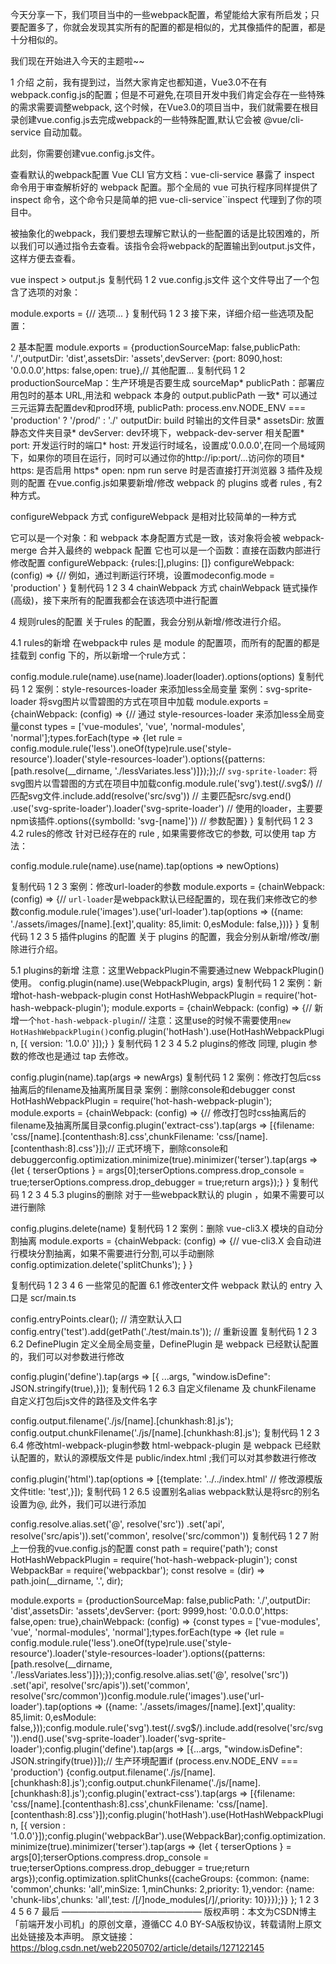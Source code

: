 今天分享一下，我们项目当中的一些webpack配置，希望能给大家有所启发；只要配置多了，你就会发现其实所有的配置的都是相似的，尤其像插件的配置，都是十分相似的。

我们现在开始进入今天的主题啦~~

1 介绍
之前，我有提到过，当然大家肯定也都知道，Vue3.0不在有webpack.config.js的配置；但是不可避免,在项目开发中我们肯定会存在一些特殊的需求需要调整webpack, 这个时候，在Vue3.0的项目当中，我们就需要在根目录创建vue.config.js去完成webpack的一些特殊配置,默认它会被 @vue/cli-service 自动加载。

此刻，你需要创建vue.config.js文件。

查看默认的webpack配置
Vue CLI 官方文档：vue-cli-service 暴露了 inspect 命令用于审查解析好的 webpack 配置。那个全局的 vue 可执行程序同样提供了 inspect 命令，这个命令只是简单的把 vue-cli-service``inspect 代理到了你的项目中。

被抽象化的webpack，我们要想去理解它默认的一些配置的话是比较困难的，所以我们可以通过指令去查看。该指令会将webpack的配置输出到output.js文件，这样方便去查看。

vue inspect > output.js
复制代码 
1
2
vue.config.js文件
这个文件导出了一个包含了选项的对象：

module.exports = {// 选项...
}
复制代码 
1
2
3
接下来，详细介绍一些选项及配置：

2 基本配置
module.exports = {productionSourceMap: false,publicPath: './',outputDir: 'dist',assetsDir: 'assets',devServer: {port: 8090,host: '0.0.0.0',https: false,open: true},// 其他配置...
复制代码 
1
2
productionSourceMap：生产环境是否要生成 sourceMap* publicPath：部署应用包时的基本 URL,用法和 webpack 本身的 output.publicPath 一致* 可以通过三元运算去配置dev和prod环境, publicPath: process.env.NODE_ENV === 'production' ? '/prod/' : './'
outputDir: build 时输出的文件目录* assetsDir: 放置静态文件夹目录* devServer: dev环境下，webpack-dev-server 相关配置* port: 开发运行时的端口* host: 开发运行时域名，设置成'0.0.0.0',在同一个局域网下，如果你的项目在运行，同时可以通过你的http://ip:port/...访问你的项目* https: 是否启用 https* open: npm run serve 时是否直接打开浏览器
3 插件及规则的配置
在vue.config.js如果要新增/修改 webpack 的 plugins 或者 rules , 有2种方式。

configureWebpack 方式
configureWebpack 是相对比较简单的一种方式

它可以是一个对象：和 webpack 本身配置方式是一致，该对象将会被 webpack-merge 合并入最终的 webpack 配置
它也可以是一个函数：直接在函数内部进行修改配置
configureWebpack: {rules:[],plugins: []}
configureWebpack: (config) => {// 例如，通过判断运行环境，设置modeconfig.mode = 'production'
} 
复制代码 
1
2
3
4
chainWebpack 方式
chainWebpack 链式操作 (高级)，接下来所有的配置我都会在该选项中进行配置

4 规则rules的配置
关于rules 的配置，我会分别从新增/修改进行介绍。

4.1 rules的新增
在webpack中 rules 是 module 的配置项，而所有的配置的都是挂载到 config 下的，所以新增一个rule方式：

config.module.rule(name).use(name).loader(loader).options(options)
复制代码 
1
2
案例：style-resources-loader 来添加less全局变量
案例：svg-sprite-loader 将svg图片以雪碧图的方式在项目中加载
module.exports = {chainWebpack: (config) => {// 通过 style-resources-loader 来添加less全局变量const types = ['vue-modules', 'vue', 'normal-modules', 'normal'];types.forEach(type => {let rule = config.module.rule('less').oneOf(type)rule.use('style-resource').loader('style-resources-loader').options({patterns: [path.resolve(__dirname, './lessVariates.less')]});});// `svg-sprite-loader`: 将svg图片以雪碧图的方式在项目中加载config.module.rule('svg').test(/.svg$/) // 匹配svg文件.include.add(resolve('src/svg')) // 主要匹配src/svg.end() .use('svg-sprite-loader').loader('svg-sprite-loader') // 使用的loader，主要要npm该插件.options({symbolId: 'svg-[name]'}) // 参数配置}
}
复制代码 
1
2
3
4.2 rules的修改
针对已经存在的 rule , 如果需要修改它的参数, 可以使用 tap 方法：

config.module.rule(name).use(name).tap(options => newOptions)

复制代码 
1
2
3
案例：修改url-loader的参数
module.exports = {chainWebpack: (config) => {// `url-loader`是webpack默认已经配置的，现在我们来修改它的参数config.module.rule('images').use('url-loader').tap(options => ({name: './assets/images/[name].[ext]',quality: 85,limit: 0,esModule: false,}))}
}
复制代码 
1
2
3
5 插件plugins 的配置
关于 plugins 的配置，我会分别从新增/修改/删除进行介绍。

5.1 plugins的新增
注意：这里WebpackPlugin不需要通过new WebpackPlugin()使用。
config.plugin(name).use(WebpackPlugin, args)
复制代码 
1
2
案例：新增hot-hash-webpack-plugin
const HotHashWebpackPlugin = require('hot-hash-webpack-plugin');
module.exports = {chainWebpack: (config) => {// 新增一个`hot-hash-webpack-plugin`// 注意：这里use的时候不需要使用`new HotHashWebpackPlugin()`config.plugin('hotHash').use(HotHashWebpackPlugin, [{ version: '1.0.0' }]);}
}
复制代码 
1
2
3
4
5.2 plugins的修改
同理, plugin 参数的修改也是通过 tap 去修改。

config.plugin(name).tap(args => newArgs)
复制代码 
1
2
案例：修改打包后css抽离后的filename及抽离所属目录
案例：删除console和debugger
const HotHashWebpackPlugin = require('hot-hash-webpack-plugin');
module.exports = {chainWebpack: (config) => {// 修改打包时css抽离后的filename及抽离所属目录config.plugin('extract-css').tap(args => [{filename: 'css/[name].[contenthash:8].css',chunkFilename: 'css/[name].[contenthash:8].css'}]);// 正式环境下，删除console和debuggerconfig.optimization.minimize(true).minimizer('terser').tap(args => {let { terserOptions } = args[0];terserOptions.compress.drop_console = true;terserOptions.compress.drop_debugger = true;return args});}
}
复制代码 
1
2
3
4
5.3 plugins的删除
对于一些webpack默认的 plugin ，如果不需要可以进行删除

config.plugins.delete(name)
复制代码 
1
2
案例：删除 vue-cli3.X 模块的自动分割抽离
module.exports = {chainWebpack: (config) => {// vue-cli3.X 会自动进行模块分割抽离，如果不需要进行分割,可以手动删除config.optimization.delete('splitChunks'); }
}

复制代码 
1
2
3
4
6 一些常见的配置
6.1 修改enter文件
webpack 默认的 entry 入口是 scr/main.ts

config.entryPoints.clear(); // 清空默认入口
config.entry('test').add(getPath('./test/main.ts')); // 重新设置
复制代码 
1
2
3
6.2 DefinePlugin
定义全局全局变量，DefinePlugin 是 webpack 已经默认配置的，我们可以对参数进行修改

config.plugin('define').tap(args => [{ ...args, "window.isDefine": JSON.stringify(true),}]);
复制代码 
1
2
6.3 自定义filename 及 chunkFilename
自定义打包后js文件的路径及文件名字

config.output.filename('./js/[name].[chunkhash:8].js');
config.output.chunkFilename('./js/[name].[chunkhash:8].js');
复制代码 
1
2
3
6.4 修改html-webpack-plugin参数
html-webpack-plugin 是 webpack 已经默认配置的，默认的源模版文件是 public/index.html ;我们可以对其参数进行修改

 config.plugin('html').tap(options => [{template: '../../index.html' // 修改源模版文件title: 'test',}]);
复制代码 
1
2
6.5 设置别名alias
webpack默认是将src的别名设置为@, 此外，我们可以进行添加

config.resolve.alias.set('@', resolve('src')) .set('api', resolve('src/apis')).set('common', resolve('src/common'))
复制代码 
1
2
7 附上一份我的vue.config.js的配置
const path = require('path');
const HotHashWebpackPlugin = require('hot-hash-webpack-plugin');
const WebpackBar = require('webpackbar');
const resolve = (dir) => path.join(__dirname, '.', dir);

module.exports = {productionSourceMap: false,publicPath: './',outputDir: 'dist',assetsDir: 'assets',devServer: {port: 9999,host: '0.0.0.0',https: false,open: true},chainWebpack: (config) => {const types = ['vue-modules', 'vue', 'normal-modules', 'normal'];types.forEach(type => {let rule = config.module.rule('less').oneOf(type)rule.use('style-resource').loader('style-resources-loader').options({patterns: [path.resolve(__dirname, './lessVariates.less')]});});config.resolve.alias.set('@', resolve('src')) .set('api', resolve('src/apis')).set('common', resolve('src/common'))config.module.rule('images').use('url-loader').tap(options => ({name: './assets/images/[name].[ext]',quality: 85,limit: 0,esModule: false,}));config.module.rule('svg').test(/.svg$/).include.add(resolve('src/svg')).end().use('svg-sprite-loader').loader('svg-sprite-loader');config.plugin('define').tap(args => [{...args, "window.isDefine": JSON.stringify(true)}]);// 生产环境配置if (process.env.NODE_ENV === 'production') {config.output.filename('./js/[name].[chunkhash:8].js');config.output.chunkFilename('./js/[name].[chunkhash:8].js');config.plugin('extract-css').tap(args => [{filename: 'css/[name].[contenthash:8].css',chunkFilename: 'css/[name].[contenthash:8].css'}]);config.plugin('hotHash').use(HotHashWebpackPlugin, [{ version : '1.0.0'}]);config.plugin('webpackBar').use(WebpackBar);config.optimization.minimize(true).minimizer('terser').tap(args => {let { terserOptions } = args[0];terserOptions.compress.drop_console = true;terserOptions.compress.drop_debugger = true;return args});config.optimization.splitChunks({cacheGroups: {common: {name: 'common',chunks: 'all',minSize: 1,minChunks: 2,priority: 1},vendor: {name: 'chunk-libs',chunks: 'all',test: /[\/]node_modules[\/]/,priority: 10}}});}}
}; 
1
2
3
4
5
6
7
最后
————————————————
版权声明：本文为CSDN博主「前端开发小司机」的原创文章，遵循CC 4.0 BY-SA版权协议，转载请附上原文出处链接及本声明。
原文链接：https://blog.csdn.net/web22050702/article/details/127122145
